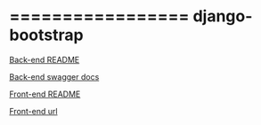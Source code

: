 =================
django-bootstrap
=================


[Back-end README](back_end/README.md)

[Back-end swagger docs](http://178.79.145.212/api/v0/swagger/)

[Front-end README](front_end/README.md)

[Front-end url](http://test.codebnb.me)
